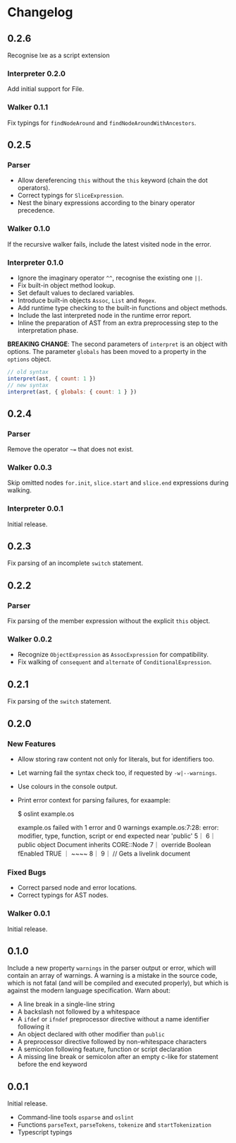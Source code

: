 # Changelog

## 0.2.6

Recognise lxe as a script extension

### Interpreter 0.2.0

Add initial support for File.

### Walker 0.1.1

Fix typings for `findNodeAround` and `findNodeAroundWithAncestors`.

## 0.2.5

### Parser

* Allow dereferencing `this` without the `this` keyword (chain the dot operators).
* Correct typings for `SliceExpression`.
* Nest the binary expressions according to the binary operator precedence.

### Walker 0.1.0

If the recursive walker fails, include the latest visited node in the error.

### Interpreter 0.1.0

* Ignore the imaginary operator `^^`, recognise the existing one `||`.
* Fix built-in object method lookup.
* Set default values to declared variables.
* Introduce built-in objects `Assoc`, `List` and `Regex`.
* Add runtime type checking to the built-in functions and object methods.
* Include the last interpreted node in the runtime error report.
* Inline the preparation of AST from an extra preprocessing step to the interpretation phase.

**BREAKING CHANGE**: The second parameters of `interpret` is an object with options. The parameter `globals` has been moved to a property in the `options` object.

```js
// old syntax
interpret(ast, { count: 1 })
// new syntax
interpret(ast, { globals: { count: 1 } })
```

## 0.2.4

### Parser

Remove the operator `~=` that does not exist.

### Walker 0.0.3

Skip omitted nodes `for.init`, `slice.start` and `slice.end` expressions during walking.

### Interpreter 0.0.1

Initial release.

## 0.2.3

Fix parsing of an incomplete `switch` statement.

## 0.2.2

### Parser

Fix parsing of the member expression without the explicit `this` object.

### Walker 0.0.2

* Recognize `ObjectExpression` as `AssocExpression` for compatibility.
* Fix walking of `consequent` and `alternate` of `ConditionalExpression`.

## 0.2.1

Fix parsing of the `switch` statement.

## 0.2.0

### New Features

* Allow storing raw content not only for literals, but for identifiers too.
* Let warning fail the syntax check too, if requested by `-w|--warnings`.
* Use colours in the console output.
* Print error context for parsing failures, for exaample:

    $ oslint example.os

    example.os failed with 1 error and 0 warnings
    example.os:7:28: error: modifier, type, function, script or end expected near 'public'
     5｜
     6｜ public object Document inherits CORE::Node
     7｜  override Boolean fEnabled TRUE
      ｜                            ~~~~
     8｜
     9｜  // Gets a livelink document

### Fixed Bugs

* Correct parsed node and error locations.
* Correct typings for AST nodes.

### Walker 0.0.1

Initial release.

## 0.1.0

Include a new property `warnings` in the parser output or error, which will contain an array of warnings. A warning is a mistake in the source code, which is not fatal (and will be compiled and executed properly), but which is against the modern language specification. Warn  about:

* A line break in a single-line string
* A backslash not followed by a whitespace
* A `ifdef` or `ifndef` preprocessor directive without a name identifier following it
* An object declared with other modifier than `public`
* A preprocessor directive followed by non-whitespace characters
* A semicolon following feature, function or script declaration
* A missing line break or semicolon after an empty c-like for statement before the end keyword

## 0.0.1

Initial release.

* Command-line tools `osparse` and `oslint`
* Functions `parseText`, `parseTokens`, `tokenize` and `startTokenization`
* Typescript typings
